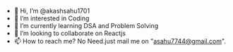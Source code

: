 - 👋 Hi, I’m @akashsahu1701
- 👀 I’m interested in Coding 
- 🌱 I’m currently learning DSA and Problem Solving
- 💞️ I’m looking to collaborate on Reactjs
- 📫 How to reach me? No Need.just mail me on "asahu7744@gmail.com". 

<!---
akashsahu1701/akashsahu1701 is a ✨ special ✨ repository because its `README.md` (this file) appears on your GitHub profile.
You can click the Preview link to take a look at your changes.
--->
